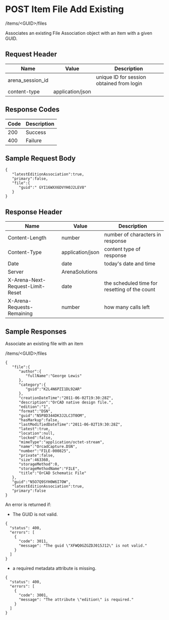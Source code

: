 # POST Item File Add Existing
/items/&lt;GUID&gt;/files

Associates an existing File Association object with an item with a given GUID.

## Request Header

| Name<br> | Value<br> | Description<br> |
|  --- |  --- |  --- | 
| arena_session_id<br> |   | unique ID for session obtained from login<br> |
| content-type<br> | application/json<br> |   |

## Response Codes

| Code<br> | Description<br> |
|  --- |  --- | 
| 200<br> | Success<br> |
| 400<br> | Failure<br> |

## Sample Request Body


```
{  
   "latestEditionAssociation":true,
   "primary":false,
   "file":{  
      "guid":" GYI16WXX6DVYH0J2LEV8"
   }
}
```
## Response Header

| Name<br> | Value<br> | Description<br> |
|  --- |  --- |  --- | 
| Content-Length<br> | number<br> | number of characters in response<br> |
| Content-Type<br> | application/json<br> | content type of response<br> |
| Date<br> | date<br> | today's date and time<br> |
| Server<br> | ArenaSolutions<br> |   |
| X-Arena-Next-Request-Limit-Reset<br> | date<br> | the scheduled time for resetting of the count<br> |
| X-Arena-Requests-Remaining<br> | number<br> | how many calls left<br> |

## Sample Responses
Associate an existing file with an item

/items/&lt;GUID&gt;/files

```
{  
   "file":{  
      "author":{  
         "fullName":"George Lewis"
      },
      "category":{  
         "guid":"K2L4N6PZI1DL92AR"
      },
      "creationDateTime":"2011-06-02T19:30:28Z",
      "description":"OrCAD native design file.",
      "edition":"1",
      "format":"DSN",
      "guid":"N5P8D344DK3J2LC3T0OM",
      "hasMarkup":false,
      "lastModifiedDateTime":"2011-06-02T19:30:28Z",
      "latest":true,
      "location":null,
      "locked":false,
      "mimeType":"application/octet-stream",
      "name":"OrcadCapture.DSN",
      "number":"FILE-000825",
      "private":false,
      "size":463360,
      "storageMethod":0,
      "storageMethodName":"FILE",
      "title":"OrCAD Schematic File"
   },
   "guid":"N5O7Q9SYH0W6I7OW",
   "latestEditionAssociation":true,
   "primary":false
}
```
An error is returned if:
          
          
        

* The GUID is not valid.

```
{
  "status": 400,
  "errors": [
    {
      "code": 3011,
      "message": "The guid \"XFWQ0GZGZDJ015J12\" is not valid."
    }
  ]
}
```
* a required metadata attribute is missing.

```
{
  "status": 400,
  "errors": [
    {
      "code": 3001,
      "message": "The attribute \"edition\" is required."
    }
  ]
}
```
